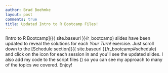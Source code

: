 ```yaml
---
author: Brad Boehmke
layout: post
comments: true
title: Updated Intro to R Bootcamp Files!
---
```


[Intro to R Bootcamp]({{ site.baseurl }}/r_bootcamp) slides have been updated to reveal the solutions for each *Your Turn!* exercise. Just scroll down to the [Schedule section]({{ site.baseurl }}/r_bootcamp#schedule) and click on the <i class="fa fa-file-powerpoint-o" aria-hidden="true"></i> icon for each session in and you'll see the updated slides.  I also add my code to the script files (<i class="fa fa-file-code-o" aria-hidden="true"></i>) so you can see my approach to many of the topics we covered.  Enjoy! 
